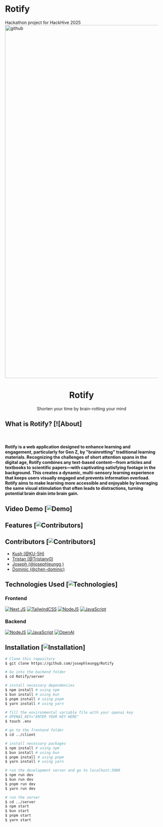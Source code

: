 # Rotify
Hackathon project for HackHive 2025
<img width="1159" alt="github" src="https://github.com/user-attachments/assets/f9e626dd-5323-4e58-9741-8848bcbb3bbb" />
<br />
<div align="center">
  <h1>Rotify</h1>
  <p align="center">
    Shorten your time by brain-rotting your mind
  </p>
</div>

## What is Rotify? [![About]

<br/>
<h4>Rotify is a web application designed to enhance learning and engagement, particularly for Gen Z, by "brainrotting" traditional learning materials. Recognizing the challenges of short attention spans in the digital age, Rotify combines any text-based content—from articles and textbooks to scientific papers—with captivating satisfying footage in the background.  This creates a dynamic, multi-sensory learning experience that keeps users visually engaged and prevents information overload. Rotify aims to make learning more accessible and enjoyable by leveraging the same visual stimulation that often leads to distractions, turning potential brain drain into brain gain.</h4>

## Video Demo [![Demo](https://img.shields.io/badge/Demo-yellow)]

## Features [![Contributors](https://img.shields.io/badge/Features-green)]

## Contributors [![Contributors](https://img.shields.io/badge/Contributors-brown)]
- [Kush (@KU-5H)](https://github.com/KU-5H)
- [Tristan (@Tristanv0)](https://github.com/Tristanv0) 
- [Joseph (@josephleungg )](https://github.com/josephleungg)
- [Dominic (@chen-dominic)](https://github.com/chen-dominic)

## Technologies Used [![Technologies](https://img.shields.io/badge/Technologies-blue)]
### Frontend
[![Next JS](https://img.shields.io/badge/Next-black?style=for-the-badge&logo=next.js&logoColor=white)](https://nextjs.org/)
[![TailwindCSS](https://img.shields.io/badge/tailwindcss-%2338B2AC.svg?style=for-the-badge&logo=tailwind-css&logoColor=white)](https://tailwindcss.com/)
[![NodeJS](https://img.shields.io/badge/node.js-6DA55F?style=for-the-badge&logo=node.js&logoColor=white)](https://nodejs.org/en)
[![JavaScript](https://img.shields.io/badge/javascript-%23323330.svg?style=for-the-badge&logo=javascript&logoColor=%23F7DF1E)](https://developer.mozilla.org/en-US/docs/Web/JavaScript)

### Backend
[![NodeJS](https://img.shields.io/badge/node.js-6DA55F?style=for-the-badge&logo=node.js&logoColor=white)](https://nodejs.org/en)
[![JavaScript](https://img.shields.io/badge/javascript-%23323330.svg?style=for-the-badge&logo=javascript&logoColor=%23F7DF1E)](https://developer.mozilla.org/en-US/docs/Web/JavaScript)
[![OpenAI](https://img.shields.io/badge/openAI-74aa9c?style=for-the-badge&logo=openai&logoColor=white)](https://openai.com/)

## Installation [![Installation](https://img.shields.io/badge/Installation-purple)]
```bash
# Clone this repository
$ git clone https://github.com/josephleungg/Rotify

# Go into the backend folder
$ cd Rotify/server

# install necessary dependencies
$ npm install # using npm
$ bun install # using bun
$ pnpm install # using pnpm
$ yarn install # using yarn

# fill the environmental variable file with your openai key
# OPENAI_KEY="ENTER YOUR KEY HERE"
$ touch .env

# go to the frontend folder
$ cd ../client

# install necessary packages
$ npm install # using npm
$ bun install # using bun
$ pnpm install # using pnpm
$ yarn install # using yarn

# run the development server and go to localhost:3000
$ npm run dev
$ bun run dev
$ pnpm run dev
$ yarn run dev

# run the server
$ cd ../server
$ npm start
$ bun start
$ pnpm start
$ yarn start
```
